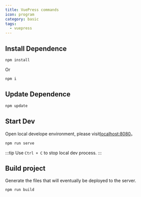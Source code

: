 ```yaml
---
title: VuePress commands
icon: program
category: basic
tags:
  - vuepress
---
```


## Install Dependence

```bash
npm install
```

Or

```bash
npm i
```

## Update Dependence

```bash
npm update
```

## Start Dev

Open local develope environment, please visit[localhost:8080](http://localhost:8080)。

```bash
npm run serve
```

:::tip
Use `Ctrl + C` to stop local dev process.
:::

## Build project

Generate the files that will eventually be deployed to the server.

```bash
npm run build
```
